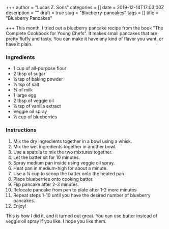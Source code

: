 +++
author = "Lucas Z. Sons"
categories = []
date = 2019-12-14T17:03:00Z
description = ""
draft = true
slug = "Blueberry-pancakes"
tags = []
title = "Blueberry Pancakes"

+++
This month, I tried out a blueberry pancake recipe from the book "The Complete Cookbook for Young Chefs".  It makes small pancakes that are pretty fluffy and tasty. You can make it have any kind of flavor you want, or have it plain.

### **Ingredients**

* 1 cup of all-purpose flour
* 2 tbsp of sugar
* ¼ tsp of baking powder
* ½ tsp of salt
* ¾ of milk
* 1 large egg
* 2 tbsp of veggie oil
* ¼ tsp of vanilla extract
* Veggie oil spray
* ½ cup of blueberries

### **Instructions**

 1. Mix the dry ingredients together in a bowl using a whisk.
 2. Mix the wet ingredients together in another bowl.
 3. Use a spatula to mix the two mixtures together.
 4. Let the batter sit for 10 minutes.
 5. Spray medium pan inside using veggie oil spray.
 6. Heat pan in medium-high for about a minute.
 7. Use a ¼ cup to scoop the batter onto the heated pan.
 8. Place blueberries onto cooking batter.
 9. Flip pancake after 2-3 minutes.
10. Relocate pancake from pan to plate after 1-2 more minutes
11. Repeat steps 1-10 until you have the desired number of blueberry pancakes.
12. Enjoy!

This is how I did it, and it turned out great. You can use butter instead of veggie oil spray if you like. I hope you like them.